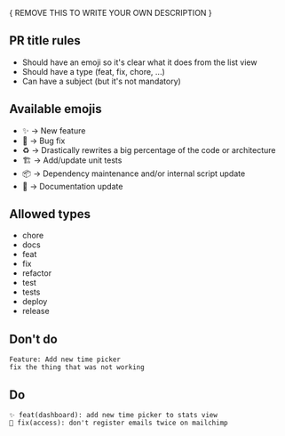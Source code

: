 { REMOVE THIS TO WRITE YOUR OWN DESCRIPTION }

## PR title rules

- Should have an emoji so it's clear what it does from the list view
- Should have a type (feat, fix, chore, ...)
- Can have a subject (but it's not mandatory)

## Available emojis

- ✨ → New feature
- 🐛 → Bug fix
- ♻️ → Drastically rewrites a big percentage of the code or architecture
- 🏗 → Add/update unit tests
- 📦 → Dependency maintenance and/or internal script update
- 📖 → Documentation update

## Allowed types
- chore
- docs
- feat
- fix
- refactor
- test
- tests
- deploy
- release

## Don't do

```
Feature: Add new time picker
fix the thing that was not working
```

## Do

```
✨ feat(dashboard): add new time picker to stats view
🐛 fix(access): don't register emails twice on mailchimp
```
